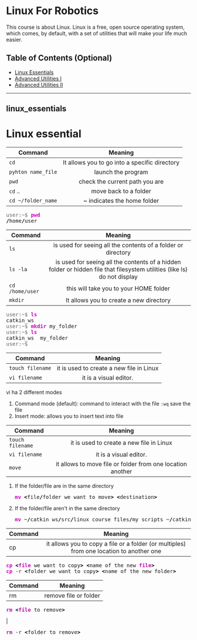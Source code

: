 # Linux For Robotics

This course is about Linux. Linux is a free, open source operating system, which comes, by default, with a set of utilities that will make your life much easier.

## Table of Contents (Optional)

- [Linux Essentials](#linux_essentials)
- [Advanced Utilities I](#features)
- [Advanced Utilities II](#contributing)

---

## linux_essentials
<a href=#linux_essentials></a>

# Linux essential

| Command       | Meaning       |
| ------------- |:-------------:|
| `cd`	     |It allows you to go into a 	specific directory |
| `pyhton name_file`      | launch the program      | 
| `pwd` | check the current path you are |
|`cd` .. | move back to a folder |
| `cd ~/folder_name` | ~ indicates the home folder |

<pre class="bash" style="font-family:monospace;"><span style="color: #666666;">user:~$ </span><span style="color: #c20cb9; font-weight: bold;">pwd</span>
<span style="color: #000000; font-weight: bold;">/</span>home<span style="color: #000000; font-weight: bold;">/</span>user</pre>

| Command       | Meaning       |
| ------------- |:-------------:|
|`ls` | is used for seeing all the contents of a folder or directory |
| `ls -la`| is used for seeing all the contents of a hidden folder or hidden file that filesystem utilities (like ls) do not display |
| `cd /home/user` | this will take you to your HOME folder |
| `mkdir` | It allows you to create a new directory |

<pre class="bash" style="font-family:monospace;"><span style="color: #666666;">user:~$ </span><span style="color: #c20cb9; font-weight: bold;">ls</span>
catkin_ws
<span style="color: #666666;">user:~$ </span><span style="color: #c20cb9; font-weight: bold;">mkdir</span> my_folder
<span style="color: #666666;">user:~$ </span><span style="color: #c20cb9; font-weight: bold;">ls</span>
catkin_ws  my_folder
<span style="color: #666666;">user:~$</span></pre>

| Command       | Meaning       |
| ------------- |:-------------:|
| `touch filename` | it is used to create a new file in Linux|
|`vi filename` | it is a visual editor. |

vi ha 2 different modes
1. Command mode (default): command to interact with the file
	`:wq` save the file
2. Insert mode: allows you to insert text into file

| Command       | Meaning       |
| ------------- |:-------------:|
| `touch filename` | it is used to create a new file in Linux|
|`vi filename` | it is a visual editor. |
|`move` | it allows to move file or folder from one location another  |

1. If the folder/file are in the same directory

	<pre class="bash" style="font-family:monospace;"><span style="color: #c20cb9; font-weight: bold;">mv</span> <span style="color: #000000; font-weight: bold;">&lt;</span>file<span style="color: #000000; font-weight: bold;">/</span>folder we want to move<span style="color: #000000; font-weight: bold;">&gt;</span> <span style="color: #000000; font-weight: bold;">&lt;</span>destination<span style="color: #000000; font-weight: bold;">&gt;</span></pre>
	
2. If the folder/file aren't in the same directory

	<pre class="bash" style="font-family:monospace;"><span style="color: #c20cb9; font-weight: bold;">mv</span> ~<span style="color: #000000; font-weight: bold;">/</span>catkin_ws<span style="color: #000000; font-weight: bold;">/</span>src<span style="color: #000000; font-weight: bold;">/</span>linux_course_files<span style="color: #000000; font-weight: bold;">/</span>my_scripts ~<span style="color: #000000; font-weight: bold;">/</span>catkin_ws<span style="color: #000000; font-weight: bold;">/</span>src<span style="color: #000000; font-weight: bold;">/</span>linux_course_files<span style="color: #000000; font-weight: bold;">/</span>move_bb8_pkg</pre>
	
	
| Command       | Meaning       |
| ------------- |:-------------:|
|cp | it allows you to copy a file or a folder (or multiples) from one location to another one|

<pre class="bash" style="font-family:monospace;"><span style="color: #c20cb9; font-weight: bold;">cp</span> <span style="color: #000000; font-weight: bold;">&lt;</span><span style="color: #c20cb9; font-weight: bold;">file</span> we want to copy<span style="color: #000000; font-weight: bold;">&gt;</span> <span style="color: #000000; font-weight: bold;">&lt;</span>name of the new <span style="color: #c20cb9; font-weight: bold;">file</span><span style="color: #000000; font-weight: bold;">&gt;</span>
<span style="color: #c20cb9; font-weight: bold;">cp</span> <span style="color: #660033;">-r</span> <span style="color: #000000; font-weight: bold;">&lt;</span>folder we want to copy<span style="color: #000000; font-weight: bold;">&gt;</span> <span style="color: #000000; font-weight: bold;">&lt;</span>name of the new folder<span style="color: #000000; font-weight: bold;">&gt;</span></pre>



| Command       | Meaning     |
| ------------- |-------------|
| rm | remove file or folder |

<pre class="bash" style="font-family:monospace;"><span style="color: #c20cb9; font-weight: bold;">rm</span> <span style="color: #000000; font-weight: bold;">&lt;</span><span style="color: #c20cb9; font-weight: bold;">file</span> to remove<span style="color: #000000; font-weight: bold;">&gt;</span></pre>|

<pre class="bash" style="font-family:monospace;"><span style="color: #c20cb9; font-weight: bold;">rm</span> <span style="color: #660033;">-r</span> <span style="color: #000000; font-weight: bold;">&lt;</span>folder to remove<span style="color: #000000; font-weight: bold;">&gt;</span></pre>